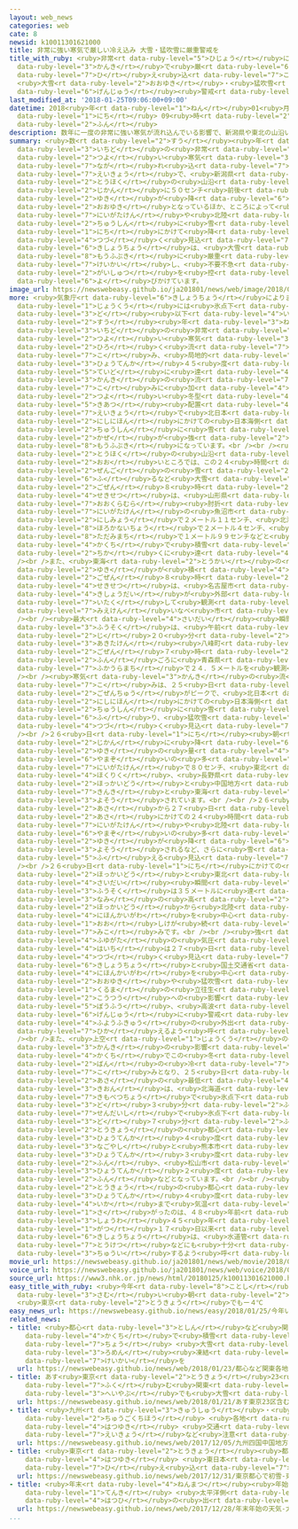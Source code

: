 ```yaml
---
layout: web_news
categories: web
cate: 8
newsid: k10011301621000
title: 非常に強い寒気で厳しい冷え込み 大雪・猛吹雪に厳重警戒を
title_with_ruby: <ruby>非常<rt data-ruby-level="5">ひじょう</rt></ruby>に<ruby>強<rt data-ruby-level="2">つよ</rt></ruby>い<ruby>寒気<rt
  data-ruby-level="3">かんき</rt></ruby>で<ruby>厳<rt data-ruby-level="6">きび</rt></ruby>しい<ruby>冷<rt
  data-ruby-level="7">ひ</rt></ruby>え<ruby>込<rt data-ruby-level="7">こ</rt></ruby>み
  <ruby>大雪<rt data-ruby-level="2">おおゆき</rt></ruby>・<ruby>猛吹雪<rt data-ruby-level="8">もうふぶき</rt></ruby>に<ruby>厳重<rt
  data-ruby-level="6">げんじゅう</rt></ruby><ruby>警戒<rt data-ruby-level="7">けいかい</rt></ruby>を
last_modified_at: '2018-01-25T09:06:00+09:00'
datetime: 2018<ruby>年<rt data-ruby-level="1">ねん</rt></ruby>01<ruby>月<rt data-ruby-level="1">がつ</rt></ruby>25<ruby>日<rt
  data-ruby-level="1">にち</rt></ruby> 09<ruby>時<rt data-ruby-level="2">じ</rt></ruby>06<ruby>分<rt
  data-ruby-level="2">ふん</rt></ruby>
description: 数年に一度の非常に強い寒気が流れ込んでいる影響で、新潟県や東北の山沿いではこの２４時間に５０センチ前後の雪が降って大雪となっているほか、ところによって猛吹雪となっています。新潟県や北陸を中心に雪は２７日にかけて降り続く見込みで気象庁は、大雪や猛吹雪に厳重に警戒し、不要不急の外出を控えるよう呼びかけています。
summary: <ruby>数<rt data-ruby-level="2">すう</rt></ruby><ruby>年<rt data-ruby-level="3">ねん</rt></ruby>に<ruby>一度<rt
  data-ruby-level="3">いちど</rt></ruby>の<ruby>非常<rt data-ruby-level="5">ひじょう</rt></ruby>に<ruby>強<rt
  data-ruby-level="2">つよ</rt></ruby>い<ruby>寒気<rt data-ruby-level="3">かんき</rt></ruby>が<ruby>流<rt
  data-ruby-level="7">なが</rt></ruby>れ<ruby>込<rt data-ruby-level="7">こ</rt></ruby>んでいる<ruby>影響<rt
  data-ruby-level="7">えいきょう</rt></ruby>で、<ruby>新潟県<rt data-ruby-level="7">にいがたけん</rt></ruby>や<ruby>東北<rt
  data-ruby-level="2">とうほく</rt></ruby>の<ruby>山沿<rt data-ruby-level="6">やまぞ</rt></ruby>いではこの２４<ruby>時間<rt
  data-ruby-level="2">じかん</rt></ruby>に５０センチ<ruby>前後<rt data-ruby-level="2">ぜんご</rt></ruby>の<ruby>雪<rt
  data-ruby-level="2">ゆき</rt></ruby>が<ruby>降<rt data-ruby-level="6">ふ</rt></ruby>って<ruby>大雪<rt
  data-ruby-level="2">おおゆき</rt></ruby>となっているほか、ところによって<ruby>猛吹雪<rt data-ruby-level="8">もうふぶき</rt></ruby>となっています。<ruby>新潟県<rt
  data-ruby-level="7">にいがたけん</rt></ruby>や<ruby>北陸<rt data-ruby-level="4">ほくりく</rt></ruby>を<ruby>中心<rt
  data-ruby-level="2">ちゅうしん</rt></ruby>に<ruby>雪<rt data-ruby-level="2">ゆき</rt></ruby>は２７<ruby>日<rt
  data-ruby-level="1">にち</rt></ruby>にかけて<ruby>降<rt data-ruby-level="6">ふ</rt></ruby>り<ruby>続<rt
  data-ruby-level="4">つづ</rt></ruby>く<ruby>見込<rt data-ruby-level="7">みこ</rt></ruby>みで<ruby>気象庁<rt
  data-ruby-level="6">きしょうちょう</rt></ruby>は、<ruby>大雪<rt data-ruby-level="2">おおゆき</rt></ruby>や<ruby>猛吹雪<rt
  data-ruby-level="8">もうふぶき</rt></ruby>に<ruby>厳重<rt data-ruby-level="6">げんじゅう</rt></ruby>に<ruby>警戒<rt
  data-ruby-level="7">けいかい</rt></ruby>し、<ruby>不要不急<rt data-ruby-level="4">ふようふきゅう</rt></ruby>の<ruby>外出<rt
  data-ruby-level="2">がいしゅつ</rt></ruby>を<ruby>控<rt data-ruby-level="7">ひか</rt></ruby>えるよう<ruby>呼<rt
  data-ruby-level="6">よ</rt></ruby>びかけています。
image_url: https://newswebeasy.github.io/ja201801/news/web/image/2018/01/25/K10011301621_1801250920_1801250926_01_03.jpg
more: <ruby>気象庁<rt data-ruby-level="6">きしょうちょう</rt></ruby>によりますと、<ruby>北日本<rt data-ruby-level="2">きたにっぽん</rt></ruby>の<ruby>上空<rt
  data-ruby-level="1">じょうくう</rt></ruby>には<ruby>氷点下<rt data-ruby-level="3">ひょうてんか</rt></ruby>４２<ruby>度<rt
  data-ruby-level="3">ど</rt></ruby><ruby>以下<rt data-ruby-level="4">いか</rt></ruby>と<ruby>数<rt
  data-ruby-level="2">すう</rt></ruby><ruby>年<rt data-ruby-level="3">ねん</rt></ruby>に<ruby>一度<rt
  data-ruby-level="3">いちど</rt></ruby>の<ruby>非常<rt data-ruby-level="5">ひじょう</rt></ruby>に<ruby>強<rt
  data-ruby-level="2">つよ</rt></ruby>い<ruby>寒気<rt data-ruby-level="3">かんき</rt></ruby>が<ruby>広<rt
  data-ruby-level="2">ひろ</rt></ruby>く<ruby>流<rt data-ruby-level="7">なが</rt></ruby>れ<ruby>込<rt
  data-ruby-level="7">こ</rt></ruby>み、<ruby>局地的<rt data-ruby-level="4">きょくちてき</rt></ruby>には<ruby>氷点下<rt
  data-ruby-level="3">ひょうてんか</rt></ruby>４５<ruby>度<rt data-ruby-level="3">ど</rt></ruby><ruby>程度<rt
  data-ruby-level="5">ていど</rt></ruby>に<ruby>達<rt data-ruby-level="4">たっ</rt></ruby>しています。この<ruby>寒気<rt
  data-ruby-level="3">かんき</rt></ruby>の<ruby>流<rt data-ruby-level="7">なが</rt></ruby>れ<ruby>込<rt
  data-ruby-level="7">こ</rt></ruby>みに<ruby>加<rt data-ruby-level="4">くわ</rt></ruby>え、<ruby>強<rt
  data-ruby-level="2">つよ</rt></ruby>い<ruby>冬型<rt data-ruby-level="4">ふゆがた</rt></ruby>の<ruby>気圧<rt
  data-ruby-level="5">きあつ</rt></ruby><ruby>配置<rt data-ruby-level="4">はいち</rt></ruby>になっている<ruby>影響<rt
  data-ruby-level="7">えいきょう</rt></ruby>で<ruby>北日本<rt data-ruby-level="2">きたにっぽん</rt></ruby>から<ruby>西日本<rt
  data-ruby-level="2">にしにほん</rt></ruby>にかけての<ruby>日本海側<rt data-ruby-level="4">にほんかいがわ</rt></ruby>を<ruby>中心<rt
  data-ruby-level="2">ちゅうしん</rt></ruby>に<ruby>雪<rt data-ruby-level="2">ゆき</rt></ruby>や<ruby>風<rt
  data-ruby-level="2">かぜ</rt></ruby>が<ruby>強<rt data-ruby-level="2">つよ</rt></ruby>まりところによって、<ruby>猛吹雪<rt
  data-ruby-level="8">もうふぶき</rt></ruby>になっています。<br /><br /><ruby>新潟県<rt data-ruby-level="7">にいがたけん</rt></ruby>や<ruby>東北<rt
  data-ruby-level="2">とうほく</rt></ruby>の<ruby>山沿<rt data-ruby-level="6">やまぞ</rt></ruby>いの<ruby>多<rt
  data-ruby-level="2">おお</rt></ruby>いところでは、この２４<ruby>時間<rt data-ruby-level="2">じかん</rt></ruby>に５０センチ<ruby>前後<rt
  data-ruby-level="2">ぜんご</rt></ruby>の<ruby>雪<rt data-ruby-level="2">ゆき</rt></ruby>が<ruby>降<rt
  data-ruby-level="6">ふ</rt></ruby>るなど<ruby>大雪<rt data-ruby-level="2">おおゆき</rt></ruby>となっています。<ruby>午前<rt
  data-ruby-level="2">ごぜん</rt></ruby>８<ruby>時<rt data-ruby-level="2">じ</rt></ruby>の<ruby>積雪<rt
  data-ruby-level="4">せきせつ</rt></ruby>は、<ruby>山形県<rt data-ruby-level="3">やまがたけん</rt></ruby>の<ruby>大蔵村<rt
  data-ruby-level="7">おおくらむら</rt></ruby><ruby>肘折<rt data-ruby-level="7">ひじおり</rt></ruby>で２メートル８５センチ、<ruby>新潟県<rt
  data-ruby-level="7">にいがたけん</rt></ruby>の<ruby>魚沼市<rt data-ruby-level="7">うおぬまし</rt></ruby><ruby>西名<rt
  data-ruby-level="2">にしみょう</rt></ruby>で２メートル１１センチ、<ruby>北海道<rt data-ruby-level="2">ほっかいどう</rt></ruby><ruby>幌加内町<rt
  data-ruby-level="8">ほろかないちょう</rt></ruby>で２メートル４センチ、<ruby>福島県<rt data-ruby-level="3">ふくしまけん</rt></ruby><ruby>只見町<rt
  data-ruby-level="8">ただみまち</rt></ruby>で１メートル９９センチなどと<ruby>山沿<rt data-ruby-level="6">やまぞ</rt></ruby>いの<ruby>各地<rt
  data-ruby-level="4">かくち</rt></ruby>で<ruby>積雪<rt data-ruby-level="4">せきせつ</rt></ruby>が２メートルから３メートル<ruby>近<rt
  data-ruby-level="2">ちか</rt></ruby>くに<ruby>達<rt data-ruby-level="4">たっ</rt></ruby>しています。<br
  /><br />また、<ruby>東海<rt data-ruby-level="2">とうかい</rt></ruby>の<ruby>太平洋側<rt data-ruby-level="4">たいへいようがわ</rt></ruby>でも<ruby>雪<rt
  data-ruby-level="2">ゆき</rt></ruby>が<ruby>積<rt data-ruby-level="4">つ</rt></ruby>もり、<ruby>午前<rt
  data-ruby-level="2">ごぜん</rt></ruby>８<ruby>時<rt data-ruby-level="2">じ</rt></ruby>の<ruby>積雪<rt
  data-ruby-level="4">せきせつ</rt></ruby>は、<ruby>名古屋市<rt data-ruby-level="3">なごやし</rt></ruby>で１センチとなったほか、<ruby>気象台<rt
  data-ruby-level="4">きしょうだい</rt></ruby>が<ruby>外部<rt data-ruby-level="3">がいぶ</rt></ruby>に<ruby>委託<rt
  data-ruby-level="7">いたく</rt></ruby>して<ruby>観測<rt data-ruby-level="5">かんそく</rt></ruby>したデータでは、<ruby>三重県<rt
  data-ruby-level="7">みえけん</rt></ruby>いなべ<ruby>市<rt data-ruby-level="2">し</rt></ruby>で２７センチとなっています。<br
  /><br /><ruby>最大<rt data-ruby-level="4">さいだい</rt></ruby><ruby>瞬間<rt data-ruby-level="7">しゅんかん</rt></ruby><ruby>風速<rt
  data-ruby-level="3">ふうそく</rt></ruby>は、<ruby>午前<rt data-ruby-level="2">ごぜん</rt></ruby>６<ruby>時<rt
  data-ruby-level="2">じ</rt></ruby>２０<ruby>分<rt data-ruby-level="2">ふん</rt></ruby>すぎに<ruby>秋田県<rt
  data-ruby-level="3">あきたけん</rt></ruby><ruby>八峰町<rt data-ruby-level="7">はっぽうちょう</rt></ruby>で３０．５メートル、<ruby>午前<rt
  data-ruby-level="2">ごぜん</rt></ruby>７<ruby>時<rt data-ruby-level="2">じ</rt></ruby>２０<ruby>分<rt
  data-ruby-level="2">ふん</rt></ruby>ごろに<ruby>青森県<rt data-ruby-level="3">あおもりけん</rt></ruby><ruby>深浦町<rt
  data-ruby-level="7">ふかうらまち</rt></ruby>で２４．５メートルを<ruby>観測<rt data-ruby-level="5">かんそく</rt></ruby>しました。<br
  /><br /><ruby>寒気<rt data-ruby-level="3">かんき</rt></ruby>の<ruby>流<rt data-ruby-level="7">なが</rt></ruby>れ<ruby>込<rt
  data-ruby-level="7">こ</rt></ruby>みは、２５<ruby>日<rt data-ruby-level="1">にち</rt></ruby><ruby>午前中<rt
  data-ruby-level="2">ごぜんちゅう</rt></ruby>がピークで、<ruby>北日本<rt data-ruby-level="2">きたにっぽん</rt></ruby>から<ruby>西日本<rt
  data-ruby-level="2">にしにほん</rt></ruby>にかけての<ruby>日本海側<rt data-ruby-level="4">にほんかいがわ</rt></ruby>を<ruby>中心<rt
  data-ruby-level="2">ちゅうしん</rt></ruby>に<ruby>雪<rt data-ruby-level="2">ゆき</rt></ruby>がさらに<ruby>降<rt
  data-ruby-level="6">ふ</rt></ruby>り、<ruby>猛吹雪<rt data-ruby-level="8">もうふぶき</rt></ruby>が<ruby>続<rt
  data-ruby-level="4">つづ</rt></ruby>く<ruby>見込<rt data-ruby-level="7">みこ</rt></ruby>みです。<br
  /><br />２６<ruby>日<rt data-ruby-level="1">にち</rt></ruby><ruby>朝<rt data-ruby-level="2">あさ</rt></ruby>までの２４<ruby>時間<rt
  data-ruby-level="2">じかん</rt></ruby>に<ruby>降<rt data-ruby-level="6">ふ</rt></ruby>る<ruby>雪<rt
  data-ruby-level="2">ゆき</rt></ruby>の<ruby>量<rt data-ruby-level="4">りょう</rt></ruby>は、いずれも<ruby>山沿<rt
  data-ruby-level="6">やまぞ</rt></ruby>いの<ruby>多<rt data-ruby-level="2">おお</rt></ruby>いところで<ruby>新潟県<rt
  data-ruby-level="7">にいがたけん</rt></ruby>で８０センチ、<ruby>東北<rt data-ruby-level="2">とうほく</rt></ruby>と<ruby>北陸<rt
  data-ruby-level="4">ほくりく</rt></ruby>、<ruby>長野県<rt data-ruby-level="3">ながのけん</rt></ruby>で５０センチ、<ruby>北海道<rt
  data-ruby-level="2">ほっかいどう</rt></ruby>と<ruby>中国地方<rt data-ruby-level="2">ちゅうごくちほう</rt></ruby>で４０センチ、<ruby>近畿<rt
  data-ruby-level="7">きんき</rt></ruby>と<ruby>東海<rt data-ruby-level="2">とうかい</rt></ruby>で３０センチと<ruby>予想<rt
  data-ruby-level="3">よそう</rt></ruby>されています。<br /><br />２６<ruby>日<rt data-ruby-level="1">にち</rt></ruby><ruby>朝<rt
  data-ruby-level="2">あさ</rt></ruby>から２７<ruby>日<rt data-ruby-level="1">にち</rt></ruby><ruby>朝<rt
  data-ruby-level="2">あさ</rt></ruby>にかけての２４<ruby>時間<rt data-ruby-level="2">じかん</rt></ruby>には<ruby>新潟県<rt
  data-ruby-level="7">にいがたけん</rt></ruby>や<ruby>北陸<rt data-ruby-level="4">ほくりく</rt></ruby>の<ruby>山沿<rt
  data-ruby-level="6">やまぞ</rt></ruby>いの<ruby>多<rt data-ruby-level="2">おお</rt></ruby>いところで６０センチから８０センチの<ruby>雪<rt
  data-ruby-level="2">ゆき</rt></ruby>が<ruby>降<rt data-ruby-level="6">ふ</rt></ruby>ると<ruby>予想<rt
  data-ruby-level="3">よそう</rt></ruby>されるなど、さらに<ruby>雪<rt data-ruby-level="2">ゆき</rt></ruby>が<ruby>増<rt
  data-ruby-level="5">ふ</rt></ruby>える<ruby>見込<rt data-ruby-level="7">みこ</rt></ruby>みです。<br
  /><br />２６<ruby>日<rt data-ruby-level="1">にち</rt></ruby>にかけての<ruby>最大風速<rt data-ruby-level="4">さいだいふうそく</rt></ruby>は、<ruby>北海道<rt
  data-ruby-level="2">ほっかいどう</rt></ruby>と<ruby>東北<rt data-ruby-level="2">とうほく</rt></ruby>で２３メートルで、<ruby>最大<rt
  data-ruby-level="4">さいだい</rt></ruby><ruby>瞬間<rt data-ruby-level="7">しゅんかん</rt></ruby><ruby>風速<rt
  data-ruby-level="3">ふうそく</rt></ruby>は３５メートルに<ruby>達<rt data-ruby-level="4">たっ</rt></ruby>し、<ruby>波<rt
  data-ruby-level="3">なみ</rt></ruby>の<ruby>高<rt data-ruby-level="2">たか</rt></ruby>さは<ruby>北海道<rt
  data-ruby-level="2">ほっかいどう</rt></ruby>から<ruby>北陸<rt data-ruby-level="4">ほくりく</rt></ruby>にかけての<ruby>日本海側<rt
  data-ruby-level="4">にほんかいがわ</rt></ruby>を<ruby>中心<rt data-ruby-level="2">ちゅうしん</rt></ruby>に６メートルから７メートルの<ruby>大<rt
  data-ruby-level="1">おお</rt></ruby>しけが<ruby>続<rt data-ruby-level="4">つづ</rt></ruby>く<ruby>見込<rt
  data-ruby-level="7">みこ</rt></ruby>みです。<br /><br /><ruby>強<rt data-ruby-level="2">つよ</rt></ruby>い<ruby>冬型<rt
  data-ruby-level="4">ふゆがた</rt></ruby>の<ruby>気圧<rt data-ruby-level="5">きあつ</rt></ruby><ruby>配置<rt
  data-ruby-level="4">はいち</rt></ruby>は２７<ruby>日<rt data-ruby-level="1">にち</rt></ruby>にかけて<ruby>続<rt
  data-ruby-level="4">つづ</rt></ruby>く<ruby>見込<rt data-ruby-level="7">みこ</rt></ruby>みで、<ruby>気象庁<rt
  data-ruby-level="6">きしょうちょう</rt></ruby>と<ruby>国土交通省<rt data-ruby-level="4">こくどこうつうしょう</rt></ruby>は、<ruby>日本海側<rt
  data-ruby-level="4">にほんかいがわ</rt></ruby>を<ruby>中心<rt data-ruby-level="2">ちゅうしん</rt></ruby>に<ruby>大雪<rt
  data-ruby-level="2">おおゆき</rt></ruby>や<ruby>猛吹雪<rt data-ruby-level="8">もうふぶき</rt></ruby>による<ruby>車<rt
  data-ruby-level="1">くるま</rt></ruby>の<ruby>立往生<rt data-ruby-level="5">たちおうじょう</rt></ruby>などの<ruby>交通<rt
  data-ruby-level="2">こうつう</rt></ruby>への<ruby>影響<rt data-ruby-level="7">えいきょう</rt></ruby>や<ruby>暴風<rt
  data-ruby-level="5">ぼうふう</rt></ruby>、<ruby>高波<rt data-ruby-level="3">たかなみ</rt></ruby>などに<ruby>厳重<rt
  data-ruby-level="6">げんじゅう</rt></ruby>に<ruby>警戒<rt data-ruby-level="7">けいかい</rt></ruby>し、<ruby>不要不急<rt
  data-ruby-level="4">ふようふきゅう</rt></ruby>の<ruby>外出<rt data-ruby-level="2">がいしゅつ</rt></ruby>を<ruby>控<rt
  data-ruby-level="7">ひか</rt></ruby>えるよう<ruby>呼<rt data-ruby-level="6">よ</rt></ruby>びかけています。<br
  /><br />また、<ruby>上空<rt data-ruby-level="1">じょうくう</rt></ruby>の<ruby>強<rt data-ruby-level="2">つよ</rt></ruby>い<ruby>寒気<rt
  data-ruby-level="3">かんき</rt></ruby>の<ruby>影響<rt data-ruby-level="7">えいきょう</rt></ruby>で<ruby>各地<rt
  data-ruby-level="4">かくち</rt></ruby>でこの<ruby>冬<rt data-ruby-level="2">ふゆ</rt></ruby>いち<ruby>番<rt
  data-ruby-level="2">ばん</rt></ruby>の<ruby>冷<rt data-ruby-level="7">ひ</rt></ruby>え<ruby>込<rt
  data-ruby-level="7">こ</rt></ruby>みとなり、２５<ruby>日<rt data-ruby-level="1">にち</rt></ruby><ruby>朝<rt
  data-ruby-level="2">あさ</rt></ruby>の<ruby>最低<rt data-ruby-level="4">さいてい</rt></ruby><ruby>気温<rt
  data-ruby-level="3">きおん</rt></ruby>は、<ruby>北海道<rt data-ruby-level="2">ほっかいどう</rt></ruby><ruby>喜茂別町<rt
  data-ruby-level="7">きもべつちょう</rt></ruby>で<ruby>氷点下<rt data-ruby-level="3">ひょうてんか</rt></ruby>３１<ruby>度<rt
  data-ruby-level="3">ど</rt></ruby>３<ruby>分<rt data-ruby-level="2">ふん</rt></ruby>、<ruby>仙台市<rt
  data-ruby-level="7">せんだいし</rt></ruby>で<ruby>氷点下<rt data-ruby-level="3">ひょうてんか</rt></ruby>６<ruby>度<rt
  data-ruby-level="3">ど</rt></ruby>７<ruby>分<rt data-ruby-level="2">ふん</rt></ruby>、<ruby>東京<rt
  data-ruby-level="2">とうきょう</rt></ruby>の<ruby>都心<rt data-ruby-level="3">としん</rt></ruby>で<ruby>氷点下<rt
  data-ruby-level="3">ひょうてんか</rt></ruby>４<ruby>度<rt data-ruby-level="3">ど</rt></ruby>、<ruby>名古屋市<rt
  data-ruby-level="3">なごやし</rt></ruby>と<ruby>熊本市<rt data-ruby-level="7">くまもとし</rt></ruby>で<ruby>氷点下<rt
  data-ruby-level="3">ひょうてんか</rt></ruby>３<ruby>度<rt data-ruby-level="3">ど</rt></ruby>８<ruby>分<rt
  data-ruby-level="2">ふん</rt></ruby>、<ruby>松山市<rt data-ruby-level="4">まつやまし</rt></ruby>で<ruby>氷点下<rt
  data-ruby-level="3">ひょうてんか</rt></ruby>２<ruby>度<rt data-ruby-level="3">ど</rt></ruby>１<ruby>分<rt
  data-ruby-level="2">ふん</rt></ruby>などとなっています。<br /><br /><ruby>気象庁<rt data-ruby-level="6">きしょうちょう</rt></ruby>によりますと、<ruby>東京<rt
  data-ruby-level="2">とうきょう</rt></ruby>の<ruby>都心<rt data-ruby-level="3">としん</rt></ruby>で<ruby>氷点下<rt
  data-ruby-level="3">ひょうてんか</rt></ruby>４<ruby>度<rt data-ruby-level="3">ど</rt></ruby><ruby>以下<rt
  data-ruby-level="4">いか</rt></ruby>まで<ruby>気温<rt data-ruby-level="3">きおん</rt></ruby>が<ruby>下<rt
  data-ruby-level="1">さ</rt></ruby>がったのは、４８<ruby>年前<rt data-ruby-level="2">ねんまえ</rt></ruby>の<ruby>昭和<rt
  data-ruby-level="3">しょうわ</rt></ruby>４５<ruby>年<rt data-ruby-level="1">ねん</rt></ruby>１<ruby>月<rt
  data-ruby-level="1">がつ</rt></ruby>１７<ruby>日以来<rt data-ruby-level="4">にちいらい</rt></ruby>です。<ruby>気象庁<rt
  data-ruby-level="6">きしょうちょう</rt></ruby>は、<ruby>水道管<rt data-ruby-level="4">すいどうかん</rt></ruby>の<ruby>凍結<rt
  data-ruby-level="7">とうけつ</rt></ruby>などにも<ruby>十分<rt data-ruby-level="2">じゅうぶん</rt></ruby><ruby>注意<rt
  data-ruby-level="3">ちゅうい</rt></ruby>するよう<ruby>呼<rt data-ruby-level="6">よ</rt></ruby>びかけています。
movie_url: https://newswebeasy.github.io/ja201801/news/web/movie/2018/01/25/k10011301621_201801250920_201801250925.mp4
voice_url: https://newswebeasy.github.io/ja201801/news/web/voice/2018/01/25/k10011301621_201801250920_201801250925.mp3
source_url: https://www3.nhk.or.jp/news/html/20180125/k10011301621000.html
easy_title_with_ruby: <ruby>今年<rt data-ruby-level="8">ことし</rt></ruby>いちばん<ruby>寒<rt
  data-ruby-level="3">さむ</rt></ruby>い<ruby>朝<rt data-ruby-level="2">あさ</rt></ruby>
  <ruby>東京<rt data-ruby-level="2">とうきょう</rt></ruby>でもー４℃
easy_news_url: https://newswebeasy.github.io/news/easy/2018/01/25/今年いちばん寒い朝-東京でもー4C
related_news:
- title: <ruby>都心<rt data-ruby-level="3">としん</rt></ruby>など<ruby>関東<rt data-ruby-level="4">かんとう</rt></ruby><ruby>各地<rt
    data-ruby-level="4">かくち</rt></ruby>で<ruby>積雪<rt data-ruby-level="4">せきせつ</rt></ruby>２０センチ<ruby>超<rt
    data-ruby-level="7">ちょう</rt></ruby> <ruby>大雪<rt data-ruby-level="2">おおゆき</rt></ruby>や<ruby>路面<rt
    data-ruby-level="3">ろめん</rt></ruby><ruby>凍結<rt data-ruby-level="7">とうけつ</rt></ruby>に<ruby>警戒<rt
    data-ruby-level="7">けいかい</rt></ruby>を
  url: https://newswebeasy.github.io/news/web/2018/01/23/都心など関東各地で積雪20センチ超-大雪や路面凍結に警戒を
- title: あす<ruby>東京<rt data-ruby-level="2">とうきょう</rt></ruby>23<ruby>区<rt data-ruby-level="3">く</rt></ruby><ruby>含<rt
    data-ruby-level="7">ふく</rt></ruby>む<ruby>関東<rt data-ruby-level="4">かんとう</rt></ruby><ruby>平野部<rt
    data-ruby-level="3">へいやぶ</rt></ruby>でも<ruby>大雪<rt data-ruby-level="2">おおゆき</rt></ruby>のおそれ
  url: https://newswebeasy.github.io/news/web/2018/01/21/あす東京23区含む関東平野部でも大雪のおそれ
- title: <ruby>九州<rt data-ruby-level="3">きゅうしゅう</rt></ruby>・<ruby>四国<rt data-ruby-level="2">しこく</rt></ruby>・<ruby>中国地方<rt
    data-ruby-level="2">ちゅうごくちほう</rt></ruby> <ruby>各地<rt data-ruby-level="4">かくち</rt></ruby>で<ruby>初雪<rt
    data-ruby-level="4">はつゆき</rt></ruby> <ruby>交通<rt data-ruby-level="2">こうつう</rt></ruby><ruby>影響<rt
    data-ruby-level="7">えいきょう</rt></ruby>など<ruby>注意<rt data-ruby-level="3">ちゅうい</rt></ruby>
  url: https://newswebeasy.github.io/news/web/2017/12/05/九州四国中国地方-各地で初雪-交通影響など注意
- title: <ruby>東京<rt data-ruby-level="2">とうきょう</rt></ruby><ruby>都心<rt data-ruby-level="3">としん</rt></ruby>で<ruby>初雪<rt
    data-ruby-level="4">はつゆき</rt></ruby> <ruby>東日本<rt data-ruby-level="2">ひがしにほん</rt></ruby>で<ruby>冷<rt
    data-ruby-level="7">ひ</rt></ruby>え<ruby>込<rt data-ruby-level="7">こ</rt></ruby>み
  url: https://newswebeasy.github.io/news/web/2017/12/31/東京都心で初雪-東日本で冷え込み
- title: <ruby>年末<rt data-ruby-level="4">ねんまつ</rt></ruby><ruby>年始<rt data-ruby-level="3">ねんし</rt></ruby>の<ruby>天気<rt
    data-ruby-level="1">てんき</rt></ruby> <ruby>太平洋側<rt data-ruby-level="4">たいへいようがわ</rt></ruby>は<ruby>初日<rt
    data-ruby-level="4">はつひ</rt></ruby>の<ruby>出<rt data-ruby-level="4">で</rt></ruby>も
  url: https://newswebeasy.github.io/news/web/2017/12/28/年末年始の天気-太平洋側は初日の出も
...
```

